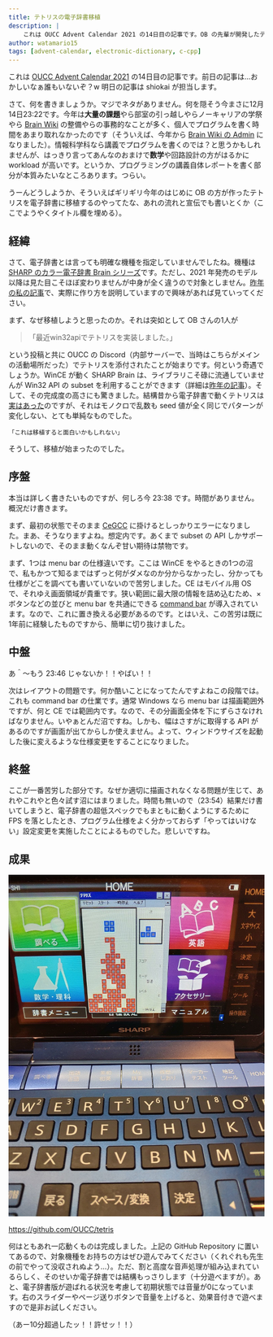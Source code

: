```yaml
---
title: テトリスの電子辞書移植
description: |
    これは OUCC Advent Calendar 2021 の14日目の記事です。OB の先輩が開発したテトリスプログラムを、SHARP 社製電子辞書 Brain で動くように移植した過程を紹介しています。
author: watamario15
tags: [advent-calendar, electronic-dictionary, c-cpp]
---
```


これは [OUCC Advent Calendar 2021](https://adventar.org/calendars/6722) の14日目の記事です。前日の記事は...おかしいなぁ誰もいないぞ？w 明日の記事は shiokai が担当します。

さて、何を書きましょうか。マジでネタがありません。何を隠そう今まさに12月14日23:22です。今年は**大量の課題**やら部室の引っ越しやらノーキャリアの学祭やら [Brain Wiki](https://brain.fandom.com/ja/wiki/Brain_Wiki) の整備やらの事務的なことが多く、個人でプログラムを書く時間をあまり取れなかったのです（そういえば、今年から [Brain Wiki の Admin](https://brain.fandom.com/ja/wiki/%E3%83%A6%E3%83%BC%E3%82%B6%E3%83%BC:Watamario15) になりました）。情報科学科なら講義でプログラムを書くのでは？と思うかもしれませんが、はっきり言ってあんなのおまけで**数学**や回路設計の方がはるかに workload が高いです。というか、プログラミングの講義自体レポートを書く部分が本質みたいなところあります。つらい。

うーんどうしようか、そういえばギリギリ今年のはじめに OB の方が作ったテトリスを電子辞書に移植するのやってたな、あれの流れと宣伝でも書いとくか（ここでようやくタイトル欄を埋める）。

## 経緯

さて、電子辞書とは言っても明確な機種を指定していませんでしたね。機種は [SHARP のカラー電子辞書 Brain シリーズ](https://jp.sharp/edictionary/)です。ただし、2021 年発売のモデル以降は見た目こそほぼ変わりませんが中身が全く違うので対象としません。[昨年の私の記事](/blog/articles/303)で、実際に作り方を説明していますので興味があれば見ていってください。

まず、なぜ移植しようと思ったのか。それは突如として OB さんの1人が

> 「最近win32apiでテトリスを実装しました。」

という投稿と共に OUCC の Discord（内部サーバーで、当時はこちらがメインの活動場所だった）でテトリスを添付されたことが始まりです。何という奇遇でしょうか。WinCE が動く SHARP Brain は、ライブラリこそ碌に流通していませんが Win32 API の subset を利用することができます（詳細は[昨年の記事](/blog/articles/303)）。そして、その完成度の高さにも驚きました。結構昔から電子辞書で動くテトリスは[実はあった](https://brain.fandom.com/ja/wiki/Brain%E3%81%A7%E3%83%86%E3%83%88%E3%83%AA%E3%82%B9)のですが、それはモノクロで乱数も seed 値が全く同じでパターンが変化しない、とても単純なものでした。

```
「これは移植すると面白いかもしれない」
```

そうして、移植が始まったのでした。

## 序盤

本当は詳しく書きたいものですが、何しろ今 23:38 です。時間がありません。概況だけ書きます。

まず、最初の状態でそのまま [CeGCC](https://max.kellermann.name/projects/cegcc/) に掛けるとしっかりエラーになりました。まあ、そうなりますよね。想定内です。あくまで subset の API しかサポートしないので、そのまま動くなんぞ甘い期待は禁物です。

まず、1つは menu bar の仕様違いです。ここは WinCE をやるときの1つの沼で、私もかつて知るまではずっと何がダメなのか分からなかったし、分かっても仕様がどこを調べても書いていないので苦労しました。CE はモバイル用 OS で、それゆえ画面領域が貴重です。狭い範囲に最大限の情報を詰め込むため、×ボタンなどの並びと menu bar を共通にできる [command bar](https://docs.microsoft.com/en-us/previous-versions/windows/embedded/ee503345(v=winembedded.60)) が導入されています。なので、これに置き換える必要があるのです。とはいえ、この苦労は既に1年前に経験したものですから、簡単に切り抜けました。

## 中盤

あ＾～もう 23:46 じゃないか！！やばい！！

次はレイアウトの問題です。何か酷いことになってたんですよねこの段階では。これも command bar の仕業です。通常 Windows なら menu bar は描画範囲外ですが、何と CE では範囲内です。なので、その分画面全体を下にずらさなければなりません。いやぁとんだ沼ですね。しかも、幅はさすがに取得する API があるのですが画面が出てからしか使えません。よって、ウィンドウサイズを起動した後に変えるような仕様変更をすることになりました。

## 終盤

ここが一番苦労した部分です。なぜか適切に描画されなくなる問題が生じて、あれやこれやと色々試す沼にはまりました。時間も無いので（23:54）結果だけ書いてしまうと、電子辞書の超低スペックでもまともに動くようにするために FPS を落としたとき、プログラム仕様をよく分かっておらず「やってはいけない」設定変更を実施したことによるものでした。悲しいですね。

## 成果

![](./490/P_20210501_231913.jpg)

<https://github.com/OUCC/tetris>

何はともあれ一応動くものは完成しました。上記の GitHub Repository に置いてあるので、対象機種をお持ちの方はぜひ遊んでみてください（くれぐれも先生の前でやって没収されぬよう...）。ただ、割と高度な音声処理が組み込まれているらしく、そのせいか電子辞書では結構もっさりします（十分遊べますが）。あと、電子辞書版が遊ばれる状況を考慮して初期状態では音量が0になっています。右のスライダーやページ送りボタンで音量を上げると、効果音付きで遊べますので是非お試しください。

（あー10分超過したッ！！許せッ！！）
